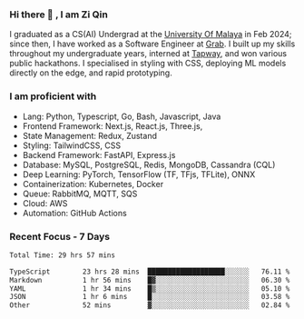<!-- <img height="180rem" width="100%" src="https://github.com/ziqinyeow/ziqinyeow/blob/main/header.png?raw=true" /> -->

### Hi there 👋 , I am Zi Qin
<!-- ![visitors](https://visitor-badge.glitch.me/badge?page_id=page.id) -->

I graduated as a CS(AI) Undergrad at the [University Of Malaya](https://www.um.edu.my/) in Feb 2024; since then, I have worked as a Software Engineer at [Grab](https://www.grab.com/my/). I built up my skills throughout my undergraduate years, interned at [Tapway](https://gotapway.com/), and won various public hackathons. I specialised in styling with CSS, deploying ML models directly on the edge, and rapid prototyping.

### I am proficient with

- Lang: Python, Typescript, Go, Bash, Javascript, Java
- Frontend Framework: Next.js, React.js, Three.js,
- State Management: Redux, Zustand
- Styling: TailwindCSS, CSS
- Backend Framework: FastAPI, Express.js
- Database: MySQL, PostgreSQL, Redis, MongoDB, Cassandra (CQL)
- Deep Learning: PyTorch, TensorFlow (TF, TFjs, TFLite), ONNX
- Containerization: Kubernetes, Docker
- Queue: RabbitMQ, MQTT, SQS
- Cloud: AWS
- Automation: GitHub Actions

### Recent Focus - 7 Days
<!--START_SECTION:waka-->

```txt
Total Time: 29 hrs 57 mins

TypeScript        23 hrs 28 mins  ███████████████████░░░░░░   76.11 %
Markdown          1 hr 56 mins    █▓░░░░░░░░░░░░░░░░░░░░░░░   06.30 %
YAML              1 hr 34 mins    █▒░░░░░░░░░░░░░░░░░░░░░░░   05.10 %
JSON              1 hr 6 mins     █░░░░░░░░░░░░░░░░░░░░░░░░   03.58 %
Other             52 mins         ▓░░░░░░░░░░░░░░░░░░░░░░░░   02.84 %
```

<!--END_SECTION:waka-->
